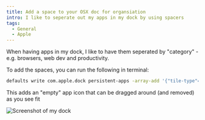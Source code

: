 ```yaml
---
title: Add a space to your OSX doc for organsiation
intro: I like to seperate out my apps in my dock by using spacers
tags:
  - General
  - Apple
---
```


When having apps in my dock, I like to have them seperated by "category" - e.g. browsers, web dev and productivity.

To add the spaces, you can run the following in terminal:

```bash
defaults write com.apple.dock persistent-apps -array-add '{"tile-type"="spacer-tile";}'; killall Dock
```

This adds an "empty" app icon that can be dragged around (and removed) as you see fit

![Screenshot of my dock](/assets/img/content/add-space-to-dock/dock.png)